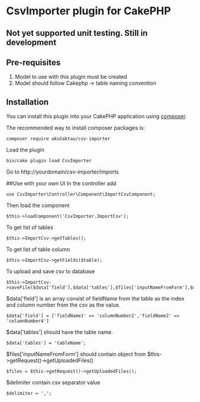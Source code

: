 # CsvImporter plugin for CakePHP

## Not yet supported unit testing. Still in development

## Pre-requisites
1. Model to use with this plugin must be created
2. Model should follow Cakephp -> table naming convention

## Installation

You can install this plugin into your CakePHP application using [composer](https://getcomposer.org).

The recommended way to install composer packages is:

```
composer require akutaktau/csv-importer
```

Load the plugin
```
bin/cake plugin load CsvImporter
```

Go to http://yourdomain/csv-importer/imports

##Use with your own UI
In the controller add
```
use CsvImporter\Controller\Component\ImportCsvComponent;
```

Then load the component
```
$this->loadComponent('CsvImporter.ImportCsv');
```

To get list of tables
```
$this->ImportCsv->getTables();
```

To get list of table column
```
$this->ImportCsv->getFields($table);
```

To upload and save csv to database
```
$this->ImportCsv->saveFile($data['field'],$data['tables'],$files['inputNameFromForm'],$delimiter);
```

$data['field'] is an array consist of fieldName from the table as the index and column number from the csv as the value.
```
$data['field'] = ['fieldName1' => 'columnNumber2','fieldName2' => 'columnNumber4']
```

$data['tables'] should have the table name.
```
$data['tables'] = 'tableName';
```

$files['inputNameFromForm'] should contain object from $this->getRequest()->getUploadedFiles()
```
$files = $this->getRequest()->getUploadedFiles();
```

$delimiter contain csv separator value
```
$delimiter = ',';
```